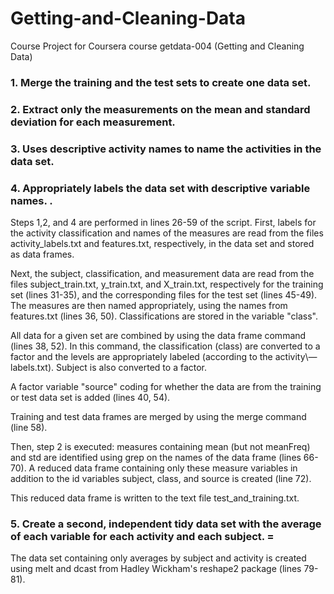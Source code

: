 Getting-and-Cleaning-Data
=========================

Course Project for Coursera course getdata-004 (Getting and Cleaning Data)

### 1. Merge the training and the test sets to create one data set.
### 2. Extract only the measurements on the mean and standard deviation for each measurement.
### 3. Uses descriptive activity names to name the activities in the data set.
### 4. Appropriately labels the data set with descriptive variable names. .

Steps 1,2, and 4 are performed in lines 26-59 of the script.
First, labels for the activity classification and names of the measures are read from the files activity\_labels.txt and features.txt, respectively, in the data set and stored as data frames. 

Next, the subject, classification, and measurement data are read from the files subject\_train.txt, y\_train.txt, and X\_train.txt, respectively for the training set (lines 31-35), and the corresponding files for the test set (lines 45-49). The measures are then named appropriately, using the names from features.txt (lines 36, 50). Classifications are stored in the variable "class".

All data for a given set are combined by using the data frame command (lines 38, 52). In this command, the classification (class) are converted to a factor and the levels are appropriately labeled (according to the activity\—labels.txt). Subject is also converted to a factor.

A factor variable "source" coding for whether the data are from the training or test data set is added (lines 40, 54).

Training and test data frames are merged by using the merge command (line 58).

Then, step 2 is executed: measures containing mean (but not meanFreq) and std are identified using grep on the names of the data frame (lines 66-70). A reduced data frame containing only these measure variables in addition to the id variables subject, class, and source is created (line 72).

This reduced data frame is written to the text file test_and_training.txt.

### 5. Create a second, independent tidy data set with the average of each variable for each activity and each subject.  =

The data set containing only averages by subject and activity is created using melt and dcast from Hadley Wickham's reshape2 package (lines 79-81).